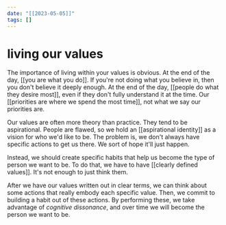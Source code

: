 ```yaml
---
date: "[[2023-05-05]]"
tags: []
---
```

# living our values



The importance of living within your values is obvious. At the end of the day, [[you are what you do]]. If you're not doing what you believe in, then you don't believe it deeply enough. At the end of the day, [[people do what they desire most]], even if they don't fully understand it at the time. Our [[priorities are where we spend the most time]], not what we say our priorities are.

Our values are often more theory than practice. They tend to be aspirational. People are flawed, so we hold an [[aspirational identity]] as a vision for who we'd like to be. The problem is, we don't always have specific actions to get us there. We sort of hope it'll just happen. 

Instead, we should create specific habits that help us become the type of person we want to be. To do that, we have to have [[clearly defined values]]. It's not enough to just think them. 

After we have our values written out in clear terms, we can think about some actions that really embody each specific value. Then, we commit to building a habit out of these actions. By performing these, we take advantage of *cognitive dissonance*, and over time we will become the person we want to be.

